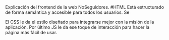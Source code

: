 Explicación del frontend de la web NoSeguidores.
#HTML 
Está estructurado de forma semántica y accesible para todos los usuarios. Se 



El CSS le da el estilo diseñado para integrarse mejor con la misión de la aplicación. Por último JS le da ese toque de interacción para hacer la página más fácil de usar.
